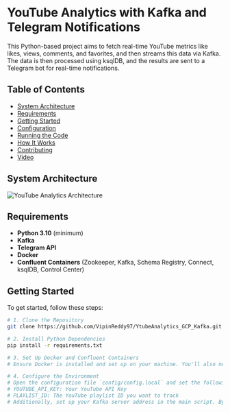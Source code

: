 # YouTube Analytics with Kafka and Telegram Notifications

This Python-based project aims to fetch real-time YouTube metrics like likes, views, comments, and favorites, and then streams this data via Kafka. The data is then processed using ksqlDB, and the results are sent to a Telegram bot for real-time notifications.

## Table of Contents
- [System Architecture](#system-architecture)
- [Requirements](#requirements)
- [Getting Started](#getting-started)
- [Configuration](#configuration)
- [Running the Code](#running-the-code)
- [How It Works](#how-it-works)
- [Contributing](#contributing)
- [Video](#video)

## System Architecture
![YouTube Analytics Architecture](YtubeAnalytics_GCP_Kafka/ytanalytics.png)

## Requirements
- **Python 3.10** (minimum)
- **Kafka**
- **Telegram API**
- **Docker**
- **Confluent Containers** (Zookeeper, Kafka, Schema Registry, Connect, ksqlDB, Control Center)

## Getting Started

To get started, follow these steps:

```sh
# 1. Clone the Repository
git clone https://github.com/VipinReddy97/YtubeAnalytics_GCP_Kafka.git

# 2. Install Python Dependencies
pip install -r requirements.txt

# 3. Set Up Docker and Confluent Containers
# Ensure Docker is installed and set up on your machine. You'll also need to set up Confluent containers (Zookeeper, Kafka, Schema Registry, Connect, ksqlDB, Control Center).

# 4. Configure the Environment
# Open the configuration file `config/config.local` and set the following parameters:
# YOUTUBE_API_KEY: Your YouTube API Key
# PLAYLIST_ID: The YouTube playlist ID you want to track
# Additionally, set up your Kafka server address in the main script. By default, it's set to `localhost:9092`.


